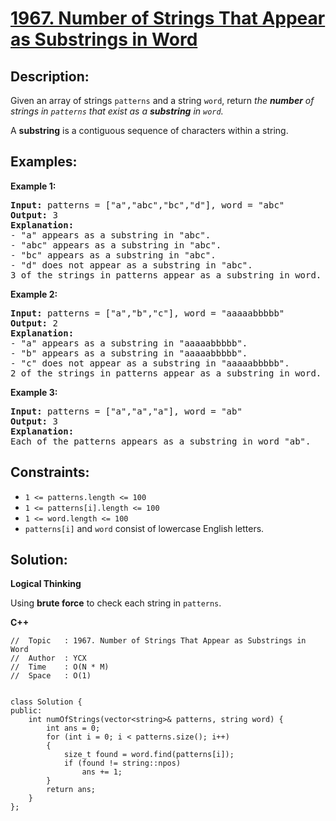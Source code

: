 # [1967. Number of Strings That Appear as Substrings in Word](https://leetcode.com/problems/number-of-strings-that-appear-as-substrings-in-word/)


## Description:

<p>Given an array of strings <code>patterns</code> and a string <code>word</code>, return <em>the <strong>number</strong> of strings in <code>patterns</code> that exist as a <strong>substring</strong> in <code>word</code>.</em></p>

<p>A <strong>substring</strong> is a contiguous sequence of characters within a string.</p>


## Examples:

<strong>Example 1:</strong>
<pre>
<strong>Input:</strong> patterns = ["a","abc","bc","d"], word = "abc"
<strong>Output:</strong> 3
<strong>Explanation:</strong> 
- "a" appears as a substring in "abc".
- "abc" appears as a substring in "abc".
- "bc" appears as a substring in "abc".
- "d" does not appear as a substring in "abc".
3 of the strings in patterns appear as a substring in word.
</pre>

<strong>Example 2:</strong>
<pre>
<strong>Input:</strong> patterns = ["a","b","c"], word = "aaaaabbbbb"
<strong>Output:</strong> 2
<strong>Explanation:</strong>
- "a" appears as a substring in "aaaaabbbbb".
- "b" appears as a substring in "aaaaabbbbb".
- "c" does not appear as a substring in "aaaaabbbbb".
2 of the strings in patterns appear as a substring in word.
</pre>

<strong>Example 3:</strong>
<pre>
<strong>Input:</strong> patterns = ["a","a","a"], word = "ab"
<strong>Output:</strong> 3
<strong>Explanation:</strong> 
Each of the patterns appears as a substring in word "ab".
</pre>


## Constraints:

<ul>
    <li><code>1 &lt;= patterns.length &lt;= 100</code></li>
    <li><code>1 &lt;= patterns[i].length &lt;= 100</code></li>
    <li><code>1 &lt;= word.length &lt;= 100</code></li>
    <li><code>patterns[i]</code> and <code>word</code> consist of lowercase English letters.</li>
</ul>


## Solution:

<strong>Logical Thinking</strong>
<p>Using <strong>brute force</strong> to check each string in <code>patterns</code>.</p>


<strong>C++</strong>

```
//  Topic   : 1967. Number of Strings That Appear as Substrings in Word
//  Author  : YCX
//  Time    : O(N * M)
//  Space   : O(1)


class Solution {
public:
    int numOfStrings(vector<string>& patterns, string word) {
        int ans = 0;
        for (int i = 0; i < patterns.size(); i++)
        {
            size_t found = word.find(patterns[i]);
            if (found != string::npos)
                ans += 1;
        } 
        return ans;
    }
};
```